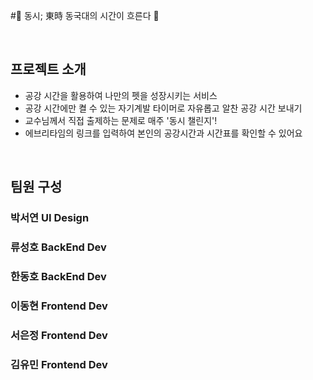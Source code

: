 #🔸 동시; 東時 동국대의 시간이 흐른다 🔸

<br>

## 프로젝트 소개

- 공강 시간을 활용하여 나만의 펫을 성장시키는 서비스
- 공강 시간에만 켤 수 있는 자기계발 타이머로 자유롭고 알찬 공강 시간 보내기
- 교수님께서 직접 출제하는 문제로 매주 '동시 챌린지'!
- 에브리타임의 링크를 입력하여 본인의 공강시간과 시간표를 확인할 수 있어요
   
<br>

## 팀원 구성


### 박서연 UI Design
### 류성호 BackEnd Dev
### 한동호 BackEnd Dev
### 이동현 Frontend Dev
### 서은정 Frontend Dev
### 김유민 Frontend Dev

